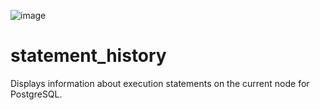 ![image](http://www.halodbtech.com/themes/moderna-template/assets/img/12-logo.png)
#
# statement_history
Displays information about execution statements on the current node for PostgreSQL. 



